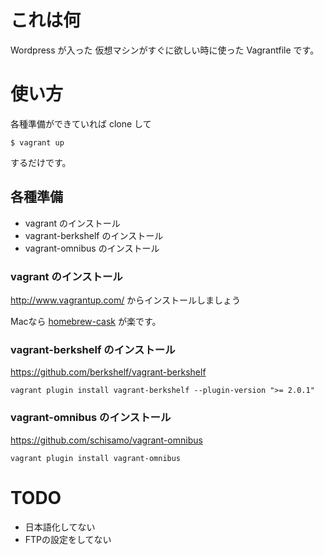 # これは何

Wordpress が入った 仮想マシンがすぐに欲しい時に使った Vagrantfile です。

# 使い方

各種準備ができていれば clone して

```
$ vagrant up
```

するだけです。

## 各種準備

* vagrant のインストール
* vagrant-berkshelf のインストール
* vagrant-omnibus のインストール

### vagrant のインストール

http://www.vagrantup.com/ からインストールしましょう

Macなら [homebrew-cask](https://github.com/caskroom/homebrew-cask) が楽です。


### vagrant-berkshelf のインストール

https://github.com/berkshelf/vagrant-berkshelf

```
vagrant plugin install vagrant-berkshelf --plugin-version ">= 2.0.1"
```

### vagrant-omnibus のインストール

https://github.com/schisamo/vagrant-omnibus

```
vagrant plugin install vagrant-omnibus
```

# TODO

* 日本語化してない
* FTPの設定をしてない
